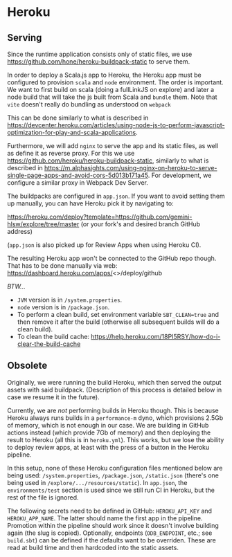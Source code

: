 # Heroku

## Serving

Since the runtime application consists only of static files, we use https://github.com/hone/heroku-buildpack-static to serve them.

In order to deploy a Scala.js app to Heroku, the Heroku app must be configured to provision `scala` and `node` environment. 
The order is important. We want to first build on scala (doing a fullLinkJS on explore) and later a node build that will take the js built from Scala and `bundle` them. Note that `vite` doesn't really do bundling as understood on `webpack`

This can be done similarly to what is described in https://devcenter.heroku.com/articles/using-node-js-to-perform-javascript-optimization-for-play-and-scala-applications.

Furthermore, we will add `nginx` to serve the app and its static files, as well as define it as reverse proxy. For this we use https://github.com/heroku/heroku-buildpack-static, similarly to what is described in https://m.alphasights.com/using-nginx-on-heroku-to-serve-single-page-apps-and-avoid-cors-5d013b171a45. For development, we configure a similar proxy in Webpack Dev Server.

The buildpacks are configured in `app.json`. If you want to avoid setting them up manually, you can have Heroku pick it by navigating to:

https://heroku.com/deploy?template=https://github.com/gemini-hlsw/explore/tree/master (or your fork's and desired branch GitHub address)

(`app.json` is also picked up for Review Apps when using Heroku CI).

The resulting Heroku app won't be connected to the GitHub repo though. That has to be done manually via web: https://dashboard.heroku.com/apps/<<app-name>>/deploy/github

*BTW...*

* `JVM` version is in `/system.properties`.
* `node` version is in `/package.json`.
* To perform a clean build, set environment variable `SBT_CLEAN=true` and then remove it after the build (otherwise all subsequent builds will do a clean build).
* To clean the build cache: https://help.heroku.com/18PI5RSY/how-do-i-clear-the-build-cache

## Obsolete
Originally, we were running the build Heroku, which then served the output assets with said buildpack. (Description of this process is detailed below in case we resume it in the future).

Currently, we are *not* performing builds in Heroku though. This is because Heroku always runs builds in a `performance-m` dyno, which provisions 2.5Gb of memory, which is not enough in our case. We are building in GitHub actions instead (which provide 7Gb of memory) and then deploying the result to Heroku (all this is in `heroku.yml`). This works, but we lose the ability to deploy review apps, at least with the press of a button in the Heroku pipeline.

In this setup, none of these Heroku configuration files mentioned below are being used: `/system.properties`, `/package.json`, `/static.json` (there's one being used in `/explore/.../resources/static`). In `app.json`, the `environments/test` section is used since we still run CI in Heroku, but the rest of the file is ignored.

The following secrets need to be defined in GitHub: `HEROKU_API_KEY` and `HEROKU_APP_NAME`. The latter should name the first app in the pipeline. Promotion within the pipeline should work since it doesn't involve building again (the slug is copied). Optionally, endpoints (`ODB_ENDPOINT`, etc.; see `build.sbt`) can be defined if the defaults want to be overriden. These are read at build time and then hardcoded into the static assets.

